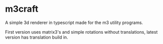 # m3craft
A simple 3d renderer in typescript made for the m3 utility programs.

First version uses matrix3's and simple rotations without translations, latest version has translation build in.
